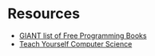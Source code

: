 # Resources

- [GIANT list of Free Programming Books](https://github.com/EbookFoundation/free-programming-books)
- [Teach Yourself Computer Science](https://teachyourselfcs.com/)
